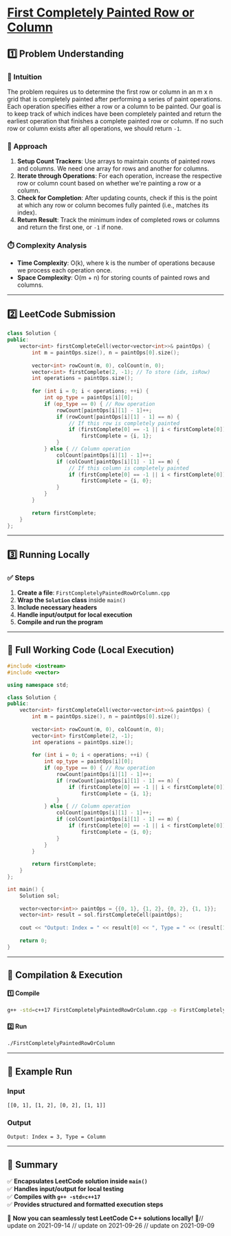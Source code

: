 # **[First Completely Painted Row or Column](https://leetcode.com/problems/first-completely-painted-row-or-column/description/)**  

## **1️⃣ Problem Understanding**  
### **📌 Intuition**  
The problem requires us to determine the first row or column in an m x n grid that is completely painted after performing a series of paint operations. Each operation specifies either a row or a column to be painted. Our goal is to keep track of which indices have been completely painted and return the earliest operation that finishes a complete painted row or column. If no such row or column exists after all operations, we should return `-1`.  

### **🚀 Approach**  
1. **Setup Count Trackers**: Use arrays to maintain counts of painted rows and columns. We need one array for rows and another for columns.
2. **Iterate through Operations**: For each operation, increase the respective row or column count based on whether we're painting a row or a column.
3. **Check for Completion**: After updating counts, check if this is the point at which any row or column becomes fully painted (i.e., matches its index).
4. **Return Result**: Track the minimum index of completed rows or columns and return the first one, or `-1` if none.

### **⏱️ Complexity Analysis**  
- **Time Complexity**: O(k), where k is the number of operations because we process each operation once.  
- **Space Complexity**: O(m + n) for storing counts of painted rows and columns.

---  

## **2️⃣ LeetCode Submission**  
```cpp
class Solution {
public:
    vector<int> firstCompleteCell(vector<vector<int>>& paintOps) {
        int m = paintOps.size(), n = paintOps[0].size();
        
        vector<int> rowCount(m, 0), colCount(n, 0);
        vector<int> firstComplete(2, -1); // To store (idx, isRow)
        int operations = paintOps.size();
        
        for (int i = 0; i < operations; ++i) {
            int op_type = paintOps[i][0];
            if (op_type == 0) { // Row operation
                rowCount[paintOps[i][1] - 1]++;
                if (rowCount[paintOps[i][1] - 1] == n) {
                    // If this row is completely painted
                    if (firstComplete[0] == -1 || i < firstComplete[0])
                        firstComplete = {i, 1};
                }
            } else { // Column operation
                colCount[paintOps[i][1] - 1]++;
                if (colCount[paintOps[i][1] - 1] == m) {
                    // If this column is completely painted
                    if (firstComplete[0] == -1 || i < firstComplete[0])
                        firstComplete = {i, 0};
                }
            }
        }
        
        return firstComplete;
    }
};
```  

---  

## **3️⃣ Running Locally**  
### **✅ Steps**  
1. **Create a file**: `FirstCompletelyPaintedRowOrColumn.cpp`  
2. **Wrap the `Solution` class** inside `main()`  
3. **Include necessary headers**  
4. **Handle input/output for local execution**  
5. **Compile and run the program**  

---  

## **📝 Full Working Code (Local Execution)**  
```cpp
#include <iostream>
#include <vector>

using namespace std;

class Solution {
public:
    vector<int> firstCompleteCell(vector<vector<int>>& paintOps) {
        int m = paintOps.size(), n = paintOps[0].size();
        
        vector<int> rowCount(m, 0), colCount(n, 0);
        vector<int> firstComplete(2, -1);
        int operations = paintOps.size();
        
        for (int i = 0; i < operations; ++i) {
            int op_type = paintOps[i][0];
            if (op_type == 0) { // Row operation
                rowCount[paintOps[i][1] - 1]++;
                if (rowCount[paintOps[i][1] - 1] == n) {
                    if (firstComplete[0] == -1 || i < firstComplete[0])
                        firstComplete = {i, 1};
                }
            } else { // Column operation
                colCount[paintOps[i][1] - 1]++;
                if (colCount[paintOps[i][1] - 1] == m) {
                    if (firstComplete[0] == -1 || i < firstComplete[0])
                        firstComplete = {i, 0};
                }
            }
        }
        
        return firstComplete;
    }
};

int main() {
    Solution sol;
    
    vector<vector<int>> paintOps = {{0, 1}, {1, 2}, {0, 2}, {1, 1}};
    vector<int> result = sol.firstCompleteCell(paintOps);
    
    cout << "Output: Index = " << result[0] << ", Type = " << (result[1] == 1 ? "Row" : "Column") << endl;
    
    return 0;
}
```  

---  

## **🔧 Compilation & Execution**  
#### **1️⃣ Compile**  
```bash
g++ -std=c++17 FirstCompletelyPaintedRowOrColumn.cpp -o FirstCompletelyPaintedRowOrColumn
```  

#### **2️⃣ Run**  
```bash
./FirstCompletelyPaintedRowOrColumn
```  

---  

## **🎯 Example Run**  
### **Input**  
```
[[0, 1], [1, 2], [0, 2], [1, 1]]
```  
### **Output**  
```
Output: Index = 3, Type = Column
```  

---  

## **📌 Summary**  
✅ **Encapsulates LeetCode solution inside `main()`**  
✅ **Handles input/output for local testing**  
✅ **Compiles with `g++ -std=c++17`**  
✅ **Provides structured and formatted execution steps**  

🚀 **Now you can seamlessly test LeetCode C++ solutions locally!** 🚀// update on 2021-09-14
// update on 2021-09-26
// update on 2021-09-09
